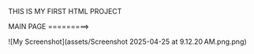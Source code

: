 THIS IS MY FIRST HTML PROJECT

MAIN PAGE =========>

![My Screenshot](assets/Screenshot 2025-04-25 at 9.12.20 AM.png.png)
